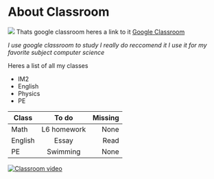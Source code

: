 # About Classroom
![](https://1000logos.net/wp-content/uploads/2021/08/Google-Classroom-Logo.jpg)
Thats google classroom heres a link to it
[Google Classroom](https://classroom.google.com/h)


*I use google classroom to study I really do reccomend it I use it for my favorite subject computer science*

Heres a list of all my classes
- IM2
-  English
-   Physics
-   PE

| Class        | To do         | Missing |
| -------------|:-------------:| ------: |
| Math         | L6 homework   | None    |
| English      | Essay         | Read    |
| PE           | Swimming      |   None  |    
   
[![Classroom video](http://img.youtube.com/vi/pl-tBjAM9g4/0.jpg)](http://www.youtube.com/watch?v=pl-tBjAM9g4)
